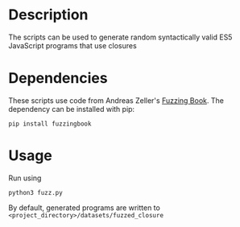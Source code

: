 # Description
The scripts can be used to generate random syntactically valid ES5 JavaScript programs that use closures

# Dependencies
These scripts use code from Andreas Zeller's [Fuzzing Book](https://www.fuzzingbook.org/). The dependency can be installed with pip:
```
pip install fuzzingbook
```
# Usage
Run using
```
python3 fuzz.py
```

By default, generated programs are written to `<project_directory>/datasets/fuzzed_closure`